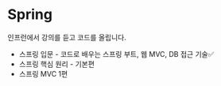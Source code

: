 # Spring
인프런에서 강의를 듣고 코드를 올립니다.<br>
+ 스프링 입문 - 코드로 배우는 스프링 부트, 웹 MVC, DB 접근 기술✅
+ 스프링 핵심 원리 - 기본편
+ 스프링 MVC 1편